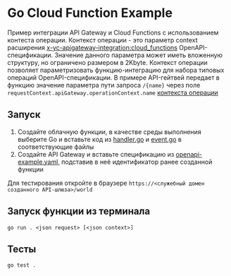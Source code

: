# Go Cloud Function Example

Пример интеграции API Gateway и Cloud Functions с использованием контеста операции.
Контекст операции - это параметр context расширения
[x-yc-apigateway-integration:cloud_functions](https://cloud.yandex.ru/docs/api-gateway/concepts/extensions/cloud-functions)
OpenAPI-спецификации. Значение данного параметра может иметь вложенную структуру, но ограничено размером в 2Kbyte.
Контекст операции позволяет параметризовать функцию-интеграцию для набора типовых операций OpenAPI-спецификации.
В примере API-гейтвей передает в функцию значение параметра пути запроса `/{name}` через поле
`requestContext.apiGateway.operationContext.name`
[контекста операции](https://cloud.yandex.ru/docs/functions/concepts/function-invoke#request)

## Запуск

1. Создайте облачную функции, в качестве среды выполнения выберите Go и вставьте код из [handler.go](handler.go) 
и [event.go](event.go) в соответствующие файлы
2. Создайте API Gateway и вставьте спецификацию из [openapi-example.yaml](openapi-example.yaml),
   подставив в неё идентификатор ранее созданной функции

Для тестирования откройте в браузере `https://<служебный домен созданного API-шлюза>/world`

## Запуск функции из терминала

    go run . <json request> [<json context>]

## Тесты

    go test .
